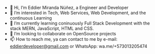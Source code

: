 - 👋 Hi, I’m Eddier Miranda Núñez, a Engineer and Developer
- 👀 I’m interested in Tech, Web Services, Web Development, and the continuous Learning
- 🌱 I’m currently learning coninuously Full Stack Development with the stack MERN, JavaScript, HTML and CSS.
- 💞️ I’m looking to collaborate on OpenSource projects
- 📫 How to reach me, ya can contact to me by e-mail: eddierdeveloper@gmail.com or WhatsApp: wa.me/+573013205474

<!---
EddierMiranda/EddierMiranda is a ✨ special ✨ repository because its `README.md` (this file) appears on your GitHub profile.
You can click the Preview link to take a look at your changes.
--->
